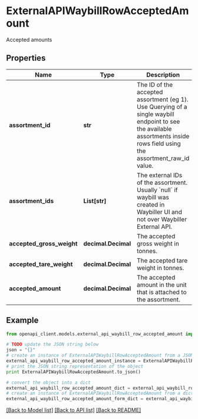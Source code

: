 # ExternalAPIWaybillRowAcceptedAmount

Accepted amounts

## Properties
Name | Type | Description | Notes
------------ | ------------- | ------------- | -------------
**assortment_id** | **str** | The ID of the accepted assortment (eg 1). Use Querying of a single waybill endpoint to see the available assortments inside rows field using the assortment_raw_id value. | 
**assortment_ids** | **List[str]** | The external IDs of the assortment. Usually &#x60;null&#x60; if waybill was created in Waybiller UI and not over Waybiller External API. | [optional] [readonly] 
**accepted_gross_weight** | **decimal.Decimal** | The accepted gross weight in tonnes. | [optional] 
**accepted_tare_weight** | **decimal.Decimal** | The accepted tare weight in tonnes. | [optional] 
**accepted_amount** | **decimal.Decimal** | The accepted amount in the unit that is attached to the assortment. | [optional] 

## Example

```python
from openapi_client.models.external_api_waybill_row_accepted_amount import ExternalAPIWaybillRowAcceptedAmount

# TODO update the JSON string below
json = "{}"
# create an instance of ExternalAPIWaybillRowAcceptedAmount from a JSON string
external_api_waybill_row_accepted_amount_instance = ExternalAPIWaybillRowAcceptedAmount.from_json(json)
# print the JSON string representation of the object
print ExternalAPIWaybillRowAcceptedAmount.to_json()

# convert the object into a dict
external_api_waybill_row_accepted_amount_dict = external_api_waybill_row_accepted_amount_instance.to_dict()
# create an instance of ExternalAPIWaybillRowAcceptedAmount from a dict
external_api_waybill_row_accepted_amount_form_dict = external_api_waybill_row_accepted_amount.from_dict(external_api_waybill_row_accepted_amount_dict)
```
[[Back to Model list]](../README.md#documentation-for-models) [[Back to API list]](../README.md#documentation-for-api-endpoints) [[Back to README]](../README.md)


